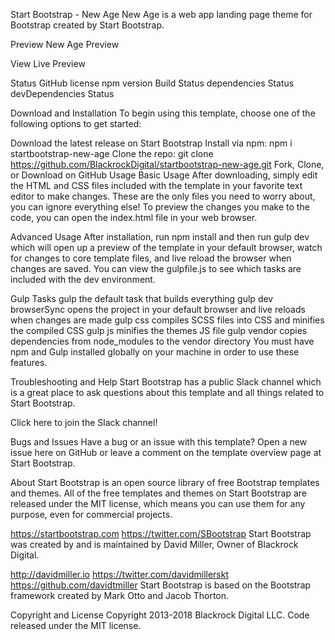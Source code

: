 Start Bootstrap - New Age
New Age is a web app landing page theme for Bootstrap created by Start Bootstrap.

Preview
New Age Preview

View Live Preview

Status
GitHub license npm version Build Status dependencies Status devDependencies Status

Download and Installation
To begin using this template, choose one of the following options to get started:

Download the latest release on Start Bootstrap
Install via npm: npm i startbootstrap-new-age
Clone the repo: git clone https://github.com/BlackrockDigital/startbootstrap-new-age.git
Fork, Clone, or Download on GitHub
Usage
Basic Usage
After downloading, simply edit the HTML and CSS files included with the template in your favorite text editor to make changes. These are the only files you need to worry about, you can ignore everything else! To preview the changes you make to the code, you can open the index.html file in your web browser.

Advanced Usage
After installation, run npm install and then run gulp dev which will open up a preview of the template in your default browser, watch for changes to core template files, and live reload the browser when changes are saved. You can view the gulpfile.js to see which tasks are included with the dev environment.

Gulp Tasks
gulp the default task that builds everything
gulp dev browserSync opens the project in your default browser and live reloads when changes are made
gulp css compiles SCSS files into CSS and minifies the compiled CSS
gulp js minifies the themes JS file
gulp vendor copies dependencies from node_modules to the vendor directory
You must have npm and Gulp installed globally on your machine in order to use these features.

Troubleshooting and Help
Start Bootstrap has a public Slack channel which is a great place to ask questions about this template and all things related to Start Bootstrap.

Click here to join the Slack channel!

Bugs and Issues
Have a bug or an issue with this template? Open a new issue here on GitHub or leave a comment on the template overview page at Start Bootstrap.

About
Start Bootstrap is an open source library of free Bootstrap templates and themes. All of the free templates and themes on Start Bootstrap are released under the MIT license, which means you can use them for any purpose, even for commercial projects.

https://startbootstrap.com
https://twitter.com/SBootstrap
Start Bootstrap was created by and is maintained by David Miller, Owner of Blackrock Digital.

http://davidmiller.io
https://twitter.com/davidmillerskt
https://github.com/davidtmiller
Start Bootstrap is based on the Bootstrap framework created by Mark Otto and Jacob Thorton.

Copyright and License
Copyright 2013-2018 Blackrock Digital LLC. Code released under the MIT license.
